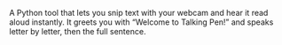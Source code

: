 A Python tool that lets you snip text with your webcam and hear it read aloud instantly.
It greets you with “Welcome to Talking Pen!” and speaks letter by letter, then the full sentence.

